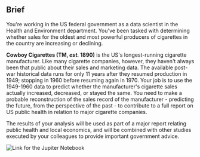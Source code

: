 ## Brief

You're working in the US federal government as a data scientist in the Health and Environment department. You've been tasked with determining whether sales for the oldest and most powerful producers of cigarettes in the country are increasing or declining. 

**Cowboy Cigarettes (TM, *est.* 1890)** is the US's longest-running cigarette manufacturer. Like many cigarette companies, however, they haven't always been that public about their sales and marketing data. The available post-war historical data runs for only 11 years after they resumed production in 1949; stopping in 1960 before resuming again in 1970. Your job is to use the 1949-1960 data to predict whether the manufacturer's cigarette sales actually increased, decreased, or stayed the same. You need to make a probable reconstruction of the sales record of the manufacturer - predicting the future, from the perspective of the past - to contribute to a full report on US public health in relation to major cigarette companies. 

The results of your analysis will be used as part of a major report relating public health and local economics, and will be combined with other studies executed by your colleagues to provide important government advice.  

![Link for the Jupiter Notebook](https://github.com/jayguptacal/miniprojects/blob/main/CowboysCigrettesCaseStudy/Cowboy%20Cigarettes%20Case%20Study%20-%20Tier%203.ipynb)


